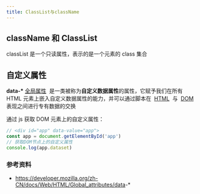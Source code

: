 ```yaml
---
title: ClassList与className
---
```


## className 和 ClassList

classList 是一个只读属性，表示的是一个元素的 class 集合

## 自定义属性

**data-\*** [全局属性](https://developer.mozilla.org/zh-CN/docs/Web/HTML/Global_attributes)  是一类被称为**自定义数据属性**的属性，它赋予我们在所有 HTML 元素上嵌入自定义数据属性的能力，并可以通过脚本在  [HTML](https://developer.mozilla.org/zh-CN/docs/Web/HTML)  与  [DOM](https://developer.mozilla.org/zh-CN/docs/Web/API/Document_Object_Model)  表现之间进行专有数据的交换

通过 js 获取 DOM 元素上的自定义属性：

```js
// <div id="app" data-value="app">
const app = document.getElementById('app')
// 获取DOM节点上的自定义属性
console.log(app.dataset)
```

### 参考资料

- <https://developer.mozilla.org/zh-CN/docs/Web/HTML/Global_attributes/data>-\*
